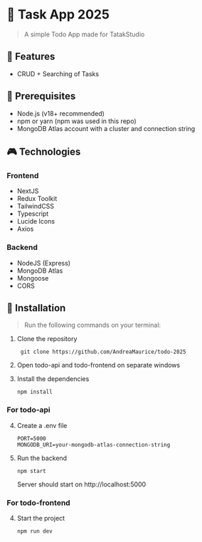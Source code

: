 # :memo: Task App 2025
> A simple Todo App made for TatakStudio

## 🧩 Features
- CRUD + Searching of Tasks

## :round_pushpin: Prerequisites
- Node.js (v18+ recommended)
- npm or yarn (npm was used in this repo)
- MongoDB Atlas account with a cluster and connection string

## 🎮 Technologies
### Frontend
- NextJS
- Redux Toolkit
- TailwindCSS
- Typescript
- Lucide Icons
- Axios
### Backend
- NodeJS (Express)
- MongoDB Atlas
- Mongoose
- CORS

## 💉 Installation
> Run the following commands on your terminal:

1. Clone the repository
   ```
    git clone https://github.com/AndreaMaurice/todo-2025
   ```
2. Open todo-api and todo-frontend on separate windows
   
3. Install the dependencies
   ```
   npm install
   ```

### For todo-api
4. Create a .env file
   ```
   PORT=5000
   MONGODB_URI=your-mongodb-atlas-connection-string
   ```
5. Run the backend 
   ```
   npm start
   ```
   Server should start on http://localhost:5000

### For todo-frontend
4. Start the project
   ```
   npm run dev
   ```
